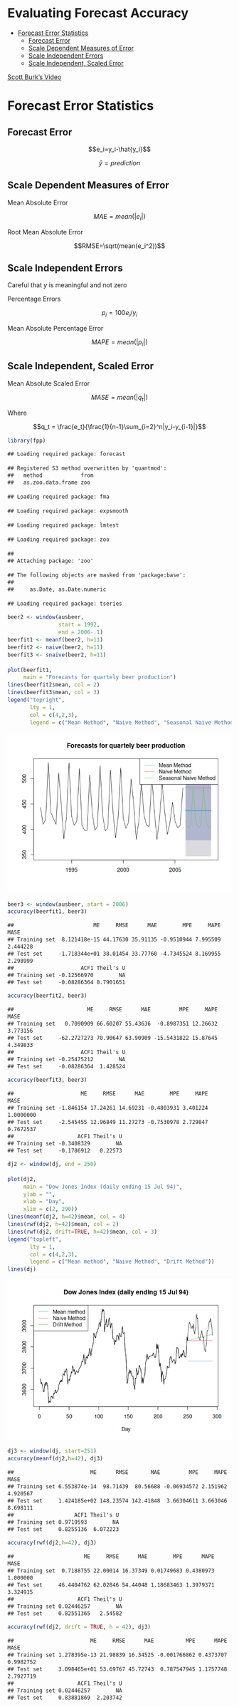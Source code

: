 Evaluating Forecast Accuracy
================

- <a href="#forecast-error-statistics"
  id="toc-forecast-error-statistics">Forecast Error Statistics</a>
  - <a href="#forecast-error" id="toc-forecast-error">Forecast Error</a>
  - <a href="#scale-dependent-measures-of-error"
    id="toc-scale-dependent-measures-of-error">Scale Dependent Measures of
    Error</a>
  - <a href="#scale-independent-errors"
    id="toc-scale-independent-errors">Scale Independent Errors</a>
  - <a href="#scale-independent-scaled-error"
    id="toc-scale-independent-scaled-error">Scale Independent, Scaled
    Error</a>

[Scott Burk’s
Video](https://www.youtube.com/watch?v=PvaKMQBR6nA&list=PLX-TyAzMwGs-I3i5uiCin37VFMSy4c50F&index=5)

# Forecast Error Statistics

## Forecast Error

$$e_i=y_i-\hat{y_i}$$

$$\hat{y} = prediction$$

## Scale Dependent Measures of Error

<p class="text-center">
Mean Absolute Error
</p>

$$MAE = mean(|e_i|)$$

<p class="text-center">
Root Mean Absolute Error
</p>

$$RMSE=\sqrt(mean(e_i^2))$$

## Scale Independent Errors

Careful that $y$ is meaningful and not zero

<p class="text-center">
Percentage Errors
</p>

$$p_i = 100e_i/y_i$$

<p class="text-center">
Mean Absolute Percentage Error
</p>

$$MAPE=mean(|p_i|)$$

## Scale Independent, Scaled Error

<p class="text-center">
Mean Absolute Scaled Error
</p>

$$MASE=mean(|q_t|)$$

<p class="text-center">
Where
</p>

$$q_t = \frac{e_t}{\frac{1}{n-1}\sum_{i=2}^n|y_i-y_{i-1}|}$$

``` r
library(fpp)
```

    ## Loading required package: forecast

    ## Registered S3 method overwritten by 'quantmod':
    ##   method            from
    ##   as.zoo.data.frame zoo

    ## Loading required package: fma

    ## Loading required package: expsmooth

    ## Loading required package: lmtest

    ## Loading required package: zoo

    ## 
    ## Attaching package: 'zoo'

    ## The following objects are masked from 'package:base':
    ## 
    ##     as.Date, as.Date.numeric

    ## Loading required package: tseries

``` r
beer2 <- window(ausbeer, 
                start = 1992,
                end = 2006-.1)
beerfit1 <- meanf(beer2, h=11)
beerfit2 <- naive(beer2, h=11)
beerfit3 <- snaive(beer2, h=11)

plot(beerfit1,
     main = "Forecasts for quartely beer production")
lines(beerfit2$mean, col = 2)
lines(beerfit3$mean, col = 3)
legend("topright", 
       lty = 1,
       col = c(4,2,3),
       legend = c("Mean Method", "Naive Method", "Seasonal Naive Method"))
```

![](05EvaluatingFCAccuracy_files/figure-gfm/unnamed-chunk-2-1.png)<!-- -->

``` r
beer3 <- window(ausbeer, start = 2006)
accuracy(beerfit1, beer3)
```

    ##                         ME     RMSE      MAE        MPE     MAPE     MASE
    ## Training set  8.121418e-15 44.17630 35.91135 -0.9510944 7.995509 2.444228
    ## Test set     -1.718344e+01 38.01454 33.77760 -4.7345524 8.169955 2.298999
    ##                     ACF1 Theil's U
    ## Training set -0.12566970        NA
    ## Test set     -0.08286364 0.7901651

``` r
accuracy(beerfit2, beer3)
```

    ##                       ME     RMSE      MAE         MPE     MAPE     MASE
    ## Training set   0.7090909 66.60207 55.43636  -0.8987351 12.26632 3.773156
    ## Test set     -62.2727273 70.90647 63.90909 -15.5431822 15.87645 4.349833
    ##                     ACF1 Theil's U
    ## Training set -0.25475212        NA
    ## Test set     -0.08286364  1.428524

``` r
accuracy(beerfit3, beer3)
```

    ##                     ME     RMSE      MAE        MPE     MAPE      MASE
    ## Training set -1.846154 17.24261 14.69231 -0.4803931 3.401224 1.0000000
    ## Test set     -2.545455 12.96849 11.27273 -0.7530978 2.729847 0.7672537
    ##                    ACF1 Theil's U
    ## Training set -0.3408329        NA
    ## Test set     -0.1786912   0.22573

``` r
dj2 <- window(dj, end = 250)

plot(dj2,
     main = "Dow Jones Index (daily ending 15 Jul 94)",
     ylab = "",
     xlab = "Day",
     xlim = c(2, 290))
lines(meanf(dj2, h=42)$mean, col = 4)
lines(rwf(dj2, h=42)$mean, col = 2)
lines(rwf(dj2, drift=TRUE, h=42)$mean, col = 3)
legend("topleft",
       lty = 1,
       col = c(4,2,3),
       legend = c("Mean method", "Naive Method", "Drift Method"))
lines(dj)
```

![](05EvaluatingFCAccuracy_files/figure-gfm/unnamed-chunk-6-1.png)<!-- -->

``` r
dj3 <- window(dj, start=251)
accuracy(meanf(dj2,h=42), dj3)
```

    ##                        ME      RMSE       MAE         MPE     MAPE     MASE
    ## Training set 6.553874e-14  98.71439  80.56688 -0.06934572 2.151962 4.920567
    ## Test set     1.424185e+02 148.23574 142.41848  3.66304611 3.663046 8.698111
    ##                   ACF1 Theil's U
    ## Training set 0.9719593        NA
    ## Test set     0.8255136  6.072223

``` r
accuracy(rwf(dj2,h=42), dj3)
```

    ##                      ME     RMSE      MAE        MPE      MAPE     MASE
    ## Training set  0.7188755 22.00014 16.37349 0.01749683 0.4380973 1.000000
    ## Test set     46.4404762 62.02846 54.44048 1.18683463 1.3979371 3.324915
    ##                    ACF1 Theil's U
    ## Training set 0.02446257        NA
    ## Test set     0.82551365   2.54582

``` r
accuracy(rwf(dj2, drift = TRUE, h = 42), dj3)
```

    ##                        ME     RMSE      MAE          MPE      MAPE      MASE
    ## Training set 1.278395e-13 21.98839 16.34525 -0.001766862 0.4373707 0.9982752
    ## Test set     3.098465e+01 53.69767 45.72743  0.787547945 1.1757748 2.7927719
    ##                    ACF1 Theil's U
    ## Training set 0.02446257        NA
    ## Test set     0.83881869  2.203742

